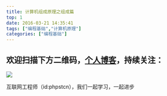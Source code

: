 ```yaml
---
title: 计算机组成原理之组成篇
top: 1
date: 2016-03-21 14:35:41
tags: ["编程基础","计算机原理"]
categories: ["编程基础"]
---
```


## 欢迎扫描下方二维码，[个人博客](https://www.phpst.cn)，持续关注：

![](https://ww1.sinaimg.cn/large/a616b9a4gy1g4xzv954a4j20760763yo.jpg)

互联网工程师（id:phpstcn），我们一起学习，一起进步
